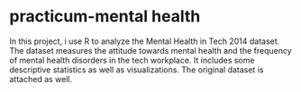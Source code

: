 # practicum-mental health
In this project, i use R to analyze the Mental Health in Tech 2014 dataset. The dataset measures the attitude towards mental health and the frequency of mental health disorders in the tech workplace. It includes some descriptive statistics as well as visualizations. The original dataset is attached as well.
